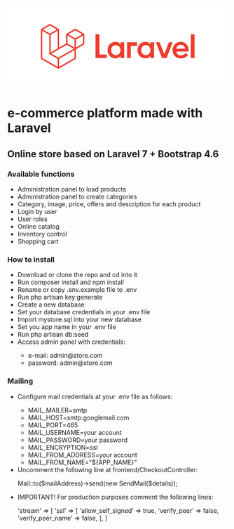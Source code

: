 ![logo_laravel](logo_laravel.png)
<h1>e-commerce platform made with Laravel</h1>
</hr>
<h2>Online store based on Laravel 7 + Bootstrap 4.6</h2> 
</hr>
<h3> Available functions </h3>
<ul>
     <li> Administration panel to load products </li>
     <li> Administration panel to create categories </li>
     <li> Category, image, price, offers and description for each product </li>
     <li> Login by user </li>
     <li> User roles </li>
     <li> Online catalog </li>
     <li> Inventory control </li>
     <li> Shopping cart </li>
</ul>
<h3> How to install </h3>
<ul>
    <li>Download or clone the repo and cd into it</li>
    <li>Run composer install and npm install</li>
    <li>Rename or copy .env.example file to .env</li>
    <li>Run php artisan key:generate</li>
    <li>Create a new database</li>
    <li>Set your database credentials in your .env file</li>
    <li>Import mystore.sql into your new database</li>
    <li>Set you app name in your .env file</li>
    <li>Run php artisan db:seed</li>
    <li>Access admin panel with credentials:</li>
    <ul>
        <li>e-mail: admin@store.com</li>
        <li>password: admin@store.com</li>
    </ul>
</ul>
<h3>Mailing</h3>
<ul>
    <li>Configure mail credentials at your .env file as follows:</li>
    <ul>
            <li>MAIL_MAILER=smtp</li>
            <li>MAIL_HOST=smtp.googlemail.com</li>
            <li>MAIL_PORT=465</li>
            <li>MAIL_USERNAME=your account</li>
            <li>MAIL_PASSWORD=your password</li>
            <li>MAIL_ENCRYPTION=ssl</li>
            <li>MAIL_FROM_ADDRESS=your account</li>
            <li>MAIL_FROM_NAME="${APP_NAME}"</li>
    </ul>
    <li>Uncomment the following line at frontend/CheckoutController:</li>
    <p>Mail::to($mailAddress)->send(new SendMail($details));</p>
    <li>IMPORTANT! For production purposes comment the following lines:</li>
    <p>
        'stream' => [
            'ssl' => [
                'allow_self_signed' => true,
                'verify_peer' => false,
                'verify_peer_name' => false,
            ],
        ]
   </p> 
</ul>
